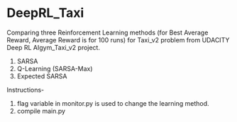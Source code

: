 # DeepRL_Taxi

Comparing three Reinforcement Learning methods (for Best Average Reward, Average Reward is for 100 runs) for Taxi_v2 problem from UDACITY Deep RL AIgym_Taxi_v2 project. 

1. SARSA 
2. Q-Learning (SARSA-Max)
3. Expected SARSA

Instructions-
1. flag variable in monitor.py is used to change the learning method.
2. compile main.py
